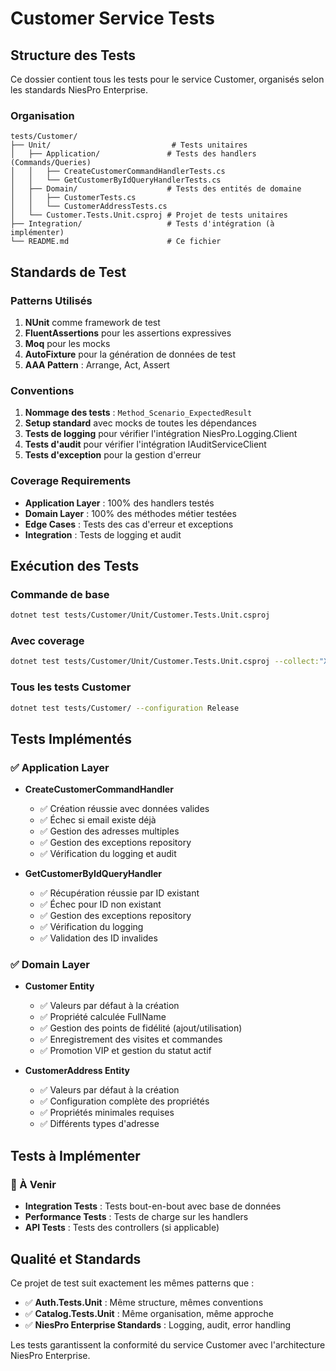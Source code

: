 # Customer Service Tests

## Structure des Tests

Ce dossier contient tous les tests pour le service Customer, organisés selon les standards NiesPro Enterprise.

### Organisation

```
tests/Customer/
├── Unit/                           # Tests unitaires
│   ├── Application/               # Tests des handlers (Commands/Queries)
│   │   ├── CreateCustomerCommandHandlerTests.cs
│   │   └── GetCustomerByIdQueryHandlerTests.cs
│   ├── Domain/                    # Tests des entités de domaine
│   │   ├── CustomerTests.cs
│   │   └── CustomerAddressTests.cs
│   └── Customer.Tests.Unit.csproj # Projet de tests unitaires
├── Integration/                   # Tests d'intégration (à implémenter)
└── README.md                      # Ce fichier
```

## Standards de Test

### Patterns Utilisés

1. **NUnit** comme framework de test
2. **FluentAssertions** pour les assertions expressives
3. **Moq** pour les mocks
4. **AutoFixture** pour la génération de données de test
5. **AAA Pattern** : Arrange, Act, Assert

### Conventions

1. **Nommage des tests** : `Method_Scenario_ExpectedResult`
2. **Setup standard** avec mocks de toutes les dépendances
3. **Tests de logging** pour vérifier l'intégration NiesPro.Logging.Client
4. **Tests d'audit** pour vérifier l'intégration IAuditServiceClient
5. **Tests d'exception** pour la gestion d'erreur

### Coverage Requirements

- **Application Layer** : 100% des handlers testés
- **Domain Layer** : 100% des méthodes métier testées
- **Edge Cases** : Tests des cas d'erreur et exceptions
- **Integration** : Tests de logging et audit

## Exécution des Tests

### Commande de base
```bash
dotnet test tests/Customer/Unit/Customer.Tests.Unit.csproj
```

### Avec coverage
```bash
dotnet test tests/Customer/Unit/Customer.Tests.Unit.csproj --collect:"XPlat Code Coverage"
```

### Tous les tests Customer
```bash
dotnet test tests/Customer/ --configuration Release
```

## Tests Implémentés

### ✅ Application Layer

- **CreateCustomerCommandHandler**
  - ✅ Création réussie avec données valides
  - ✅ Échec si email existe déjà  
  - ✅ Gestion des adresses multiples
  - ✅ Gestion des exceptions repository
  - ✅ Vérification du logging et audit

- **GetCustomerByIdQueryHandler**
  - ✅ Récupération réussie par ID existant
  - ✅ Échec pour ID non existant
  - ✅ Gestion des exceptions repository
  - ✅ Vérification du logging
  - ✅ Validation des ID invalides

### ✅ Domain Layer

- **Customer Entity**
  - ✅ Valeurs par défaut à la création
  - ✅ Propriété calculée FullName
  - ✅ Gestion des points de fidélité (ajout/utilisation)
  - ✅ Enregistrement des visites et commandes
  - ✅ Promotion VIP et gestion du statut actif

- **CustomerAddress Entity**
  - ✅ Valeurs par défaut à la création
  - ✅ Configuration complète des propriétés
  - ✅ Propriétés minimales requises
  - ✅ Différents types d'adresse

## Tests à Implémenter

### 🔄 À Venir

- **Integration Tests** : Tests bout-en-bout avec base de données
- **Performance Tests** : Tests de charge sur les handlers
- **API Tests** : Tests des controllers (si applicable)

## Qualité et Standards

Ce projet de test suit exactement les mêmes patterns que :
- ✅ **Auth.Tests.Unit** : Même structure, mêmes conventions
- ✅ **Catalog.Tests.Unit** : Même organisation, même approche
- ✅ **NiesPro Enterprise Standards** : Logging, audit, error handling

Les tests garantissent la conformité du service Customer avec l'architecture NiesPro Enterprise.